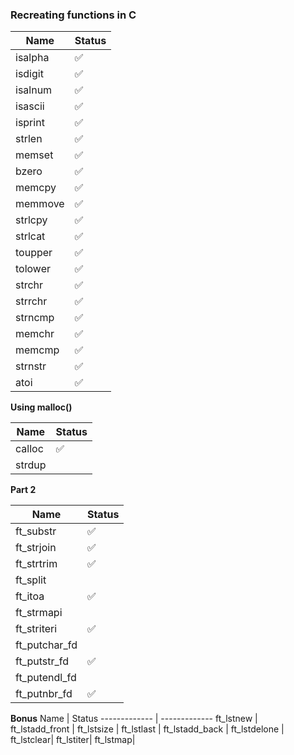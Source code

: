 ### Recreating functions in C ### 

Name  | Status
------------- | -------------
isalpha     |  ✅ 
isdigit   |  ✅ 
isalnum|✅ 
isascii|✅ 
isprint| ✅ 
strlen|✅ 
memset|✅ 
bzero|✅ 
memcpy|✅ 
memmove|✅ 
strlcpy|✅ 
strlcat|✅ 
toupper|✅ 
tolower| ✅ 
strchr|✅ 
strrchr|✅ 
strncmp|✅ 
memchr|✅ 
memcmp|✅ 
strnstr|✅ 
atoi|✅ 

**Using malloc()**

Name  | Status
------------- | -------------
calloc    |  ✅ 
strdup   | 

**Part 2**

Name  | Status
------------- | -------------
ft_substr    |  ✅ 
ft_strjoin   | ✅ 
ft_strtrim  | ✅ 
ft_split  | 
ft_itoa  | ✅ 
ft_strmapi   | 
ft_striteri  | ✅ 
ft_putchar_fd  | 
ft_putstr_fd  | ✅ 
ft_putendl_fd| 
ft_putnbr_fd| ✅ 


**Bonus**
Name  | Status
------------- | -------------
ft_lstnew   |  
ft_lstadd_front   | 
ft_lstsize | 
ft_lstlast | 
ft_lstadd_back  | 
ft_lstdelone | 
ft_lstclear| 
ft_lstiter| 
ft_lstmap| 
